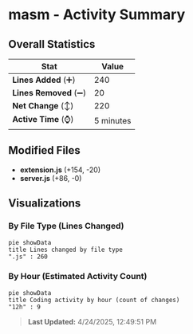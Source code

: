 # masm - Activity Summary 

## Overall Statistics

| Stat                   | Value                                                             |
| ---------------------- | ----------------------------------------------------------------- |
| **Lines Added** (➕)   | 240                                          |
| **Lines Removed** (➖) | 20                                        |
| **Net Change** (↕)    | 220                |
| **Active Time** (⌚)   | 5 minutes |


## Modified Files
- **extension.js** (+154, -20)
- **server.js** (+86, -0)

## Visualizations

### By File Type (Lines Changed)

```mermaid
pie showData
title Lines changed by file type
".js" : 260
```

### By Hour (Estimated Activity Count)

```mermaid
pie showData
title Coding activity by hour (count of changes)
"12h" : 9
```


> **Last Updated:** 4/24/2025, 12:49:51 PM
